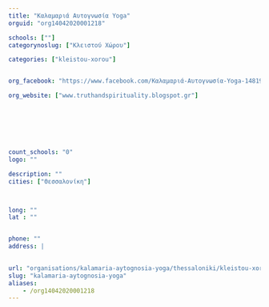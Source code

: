 ```yaml
---
title: "Καλαμαριά Αυτογνωσία Yoga"
orguid: "org14042020001218"

schools: [""]
categorynoslug: ["Κλειστού Χώρου"]

categories: ["kleistou-xorou"]


org_facebook: "https://www.facebook.com/Καλαμαριά-Αυτογνωσία-Yoga-1481933138721558"

org_website: ["www.truthandspirituality.blogspot.gr"]







count_schools: "0"
logo: ""

description: ""
cities: ["Θεσσαλονίκη"]



long: ""
lat : ""


phone: ""
address: |
    

url: "organisations/kalamaria-aytognosia-yoga/thessaloniki/kleistou-xorou"
slug: "kalamaria-aytognosia-yoga"
aliases:
    - /org14042020001218
---
```



